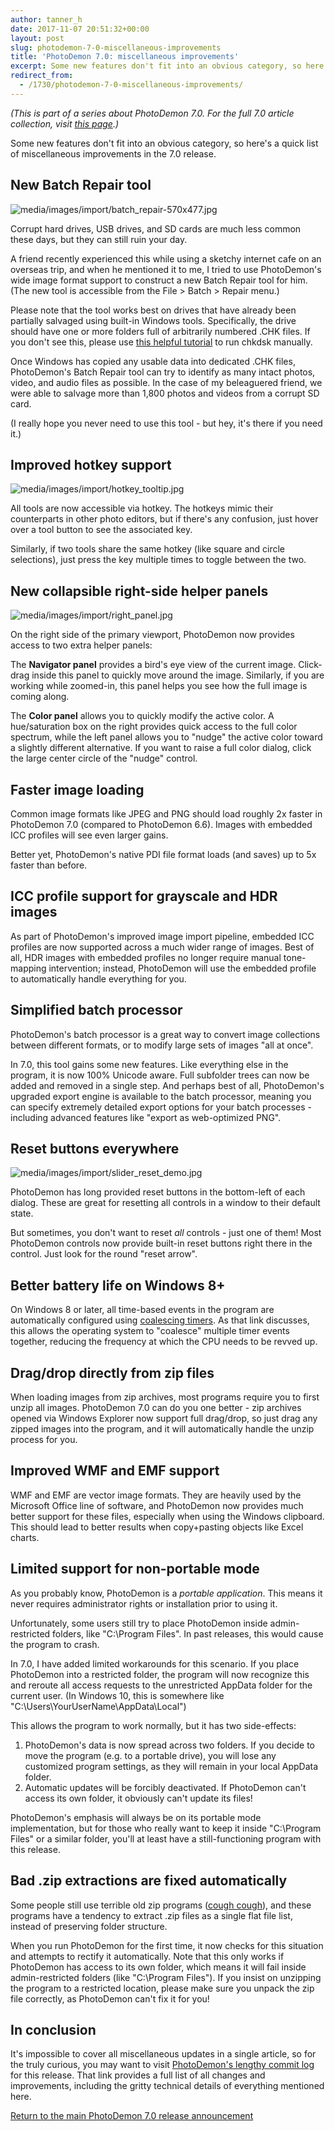 ```yaml
---
author: tanner_h
date: 2017-11-07 20:51:32+00:00
layout: post
slug: photodemon-7-0-miscellaneous-improvements
title: 'PhotoDemon 7.0: miscellaneous improvements'
excerpt: Some new features don't fit into an obvious category, so here's a quick list of miscellaneous improvements in the 7.0 release.
redirect_from:
  - /1730/photodemon-7-0-miscellaneous-improvements/
---
```


*(This is part of a series about PhotoDemon 7.0.  For the full 7.0 article collection, visit [this page](2017/11/28/photodemon-7-0-release).)*

Some new features don't fit into an obvious category, so here's a quick list of miscellaneous improvements in the 7.0 release.

## New Batch Repair tool

![media/images/import/batch_repair-570x477.jpg](media/images/import/batch_repair.jpg)

Corrupt hard drives, USB drives, and SD cards are much less common these days, but they can still ruin your day.

A friend recently experienced this while using a sketchy internet cafe on an overseas trip, and when he mentioned it to me, I tried to use PhotoDemon's wide image format support to construct a new Batch Repair tool for him.  (The new tool is accessible from the File > Batch > Repair menu.) 

Please note that the tool works best on drives that have already been partially salvaged using built-in Windows tools.  Specifically, the drive should have one or more folders full of arbitrarily numbered .CHK files.  If you don't see this, please use [this helpful tutorial](https://www.tekrevue.com/tip/fix-hard-drives-chkdsk-windows-10/) to run chkdsk manually.

Once Windows has copied any usable data into dedicated .CHK files, PhotoDemon's Batch Repair tool can try to identify as many intact photos, video, and audio files as possible.  In the case of my beleaguered friend, we were able to salvage more than 1,800 photos and videos from a corrupt SD card.

(I really hope you never need to use this tool - but hey, it's there if you need it.)

## Improved hotkey support

![media/images/import/hotkey_tooltip.jpg](media/images/import/hotkey_tooltip.jpg)

All tools are now accessible via hotkey.  The hotkeys mimic their counterparts in other photo editors, but if there's any confusion, just hover over a tool button to see the associated key.

Similarly, if two tools share the same hotkey (like square and circle selections), just press the key multiple times to toggle between the two.

## New collapsible right-side helper panels

![media/images/import/right_panel.jpg](media/images/import/right_panel.jpg)

On the right side of the primary viewport, PhotoDemon now provides access to two extra helper panels:

The **Navigator panel** provides a bird's eye view of the current image.  Click-drag inside this panel to quickly move around the image.  Similarly, if you are working while zoomed-in, this panel helps you see how the full image is coming along.

The **Color panel** allows you to quickly modify the active color.  A hue/saturation box on the right provides quick access to the full color spectrum, while the left panel allows you to "nudge" the active color toward a slightly different alternative.  If you want to raise a full color dialog, click the large center circle of the "nudge" control.

## Faster image loading

Common image formats like JPEG and PNG should load roughly 2x faster in PhotoDemon 7.0 (compared to PhotoDemon 6.6).  Images with embedded ICC profiles will see even larger gains.

Better yet, PhotoDemon's native PDI file format loads (and saves) up to 5x faster than before.

## ICC profile support for grayscale and HDR images

As part of PhotoDemon's improved image import pipeline, embedded ICC profiles are now supported across a much wider range of images.  Best of all, HDR images with embedded profiles no longer require manual tone-mapping intervention; instead, PhotoDemon will use the embedded profile to automatically handle everything for you.

## Simplified batch processor

PhotoDemon's batch processor is a great way to convert image collections between different formats, or to modify large sets of images "all at once".

In 7.0, this tool gains some new features.  Like everything else in the program, it is now 100% Unicode aware.  Full subfolder trees can now be added and removed in a single step.  And perhaps best of all, PhotoDemon's upgraded export engine is available to the batch processor, meaning you can specify extremely detailed export options for your batch processes - including advanced features like "export as web-optimized PNG".

## Reset buttons everywhere

![media/images/import/slider_reset_demo.jpg](media/images/import/slider_reset_demo.jpg)

PhotoDemon has long provided reset buttons in the bottom-left of each dialog.  These are great for resetting all controls in a window to their default state.

But sometimes, you don't want to reset *all* controls - just one of them!  Most PhotoDemon controls now provide built-in reset buttons right there in the control.  Just look for the round "reset arrow".

## Better battery life on Windows 8+

On Windows 8 or later, all time-based events in the program are automatically configured using [coalescing timers](https://view.officeapps.live.com/op/view.aspx?src=http%3A%2F%2Fdownload.microsoft.com%2Fdownload%2F9%2FC%2F5%2F9C5B2167-8017-4BAE-9FDE-D599BAC8184A%2FTimerCoal.docx).  As that link discusses, this allows the operating system to "coalesce" multiple timer events together, reducing the frequency at which the CPU needs to be revved up.  

## Drag/drop directly from zip files

When loading images from zip archives, most programs require you to first unzip all images.  PhotoDemon 7.0 can do you one better - zip archives opened via Windows Explorer now support full drag/drop, so just drag any zipped images into the program, and it will automatically handle the unzip process for you.

## Improved WMF and EMF support

WMF and EMF are vector image formats.  They are heavily used by the Microsoft Office line of software, and PhotoDemon now provides much better support for these files, especially when using the Windows clipboard.  This should lead to better results when copy+pasting objects like Excel charts.

## Limited support for non-portable mode

As you probably know, PhotoDemon is a _portable application_.  This means it never requires administrator rights or installation prior to using it.

Unfortunately, some users still try to place PhotoDemon inside admin-restricted folders, like "C:\Program Files".  In past releases, this would cause the program to crash.

In 7.0, I have added limited workarounds for this scenario.  If you place PhotoDemon into a restricted folder, the program will now recognize this and reroute all access requests to the unrestricted AppData folder for the current user.  (In Windows 10, this is somewhere like "C:\Users\YourUserName\AppData\Local")  

This allows the program to work normally, but it has two side-effects:

  1. PhotoDemon's data is now spread across two folders.  If you decide to move the program (e.g. to a portable drive), you will lose any customized program settings, as they will remain in your local AppData folder.
  2. Automatic updates will be forcibly deactivated.  If PhotoDemon can't access its own folder, it obviously can't update its files!

PhotoDemon's emphasis will always be on its portable mode implementation, but for those who really want to keep it inside "C:\Program Files" or a similar folder, you'll at least have a still-functioning program with this release.

## Bad .zip extractions are fixed automatically

Some people still use terrible old zip programs ([cough cough](https://en.wikipedia.org/wiki/WinZip)), and these programs have a tendency to extract .zip files as a single flat file list, instead of preserving folder structure.

When you run PhotoDemon for the first time, it now checks for this situation and attempts to rectify it automatically.  Note that this only works if PhotoDemon has access to its own folder, which means it will fail inside admin-restricted folders (like "C:\Program Files").  If you insist on unzipping the program to a restricted location, please make sure you unpack the zip file correctly, as PhotoDemon can't fix it for you!

## In conclusion

It's impossible to cover all miscellaneous updates in a single article, so for the truly curious, you may want to visit [PhotoDemon's lengthy commit log](https://github.com/tannerhelland/PhotoDemon/commits/master) for this release.  That link provides a full list of all changes and improvements, including the gritty technical details of everything mentioned here.

[Return to the main PhotoDemon 7.0 release announcement](2017/11/28/photodemon-7-0-release)
